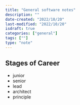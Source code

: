 ```yaml
---
title: "General software notes"
description: ""
date-created: "2022/10/20"
last-modified: "2022/10/20"
isdraft: true
categories: ["general"]
tags: [""]
type: "note"
---
```


## Stages of Career

- junior
- senior
- lead
- architect
- principle

